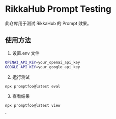 # RikkaHub Prompt Testing

此仓库用于测试 RikkaHub 的 Prompt 效果。

## 使用方法

1. 设置.env 文件

```bash
OPENAI_API_KEY=your_openai_api_key
GOOGLE_API_KEY=your_google_api_key
```

2. 运行测试

```bash
npx promptfoo@latest eval
```

3. 查看结果

```bash
npx promptfoo@latest view
```
`